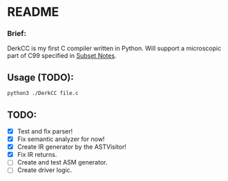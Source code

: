 # README

### Brief:
DerkCC is my first C compiler written in Python. Will support a microscopic part of C99 specified in [Subset Notes](./Grammar.md).

## Usage (TODO):
```sh
python3 ./DerkCC file.c
```

## TODO:
- [x] Test and fix parser!
- [x] Fix semantic analyzer for now!
- [x] Create IR generator by the ASTVisitor!
- [x] Fix IR returns.
- [ ] Create and test ASM generator.
- [ ] Create driver logic.
